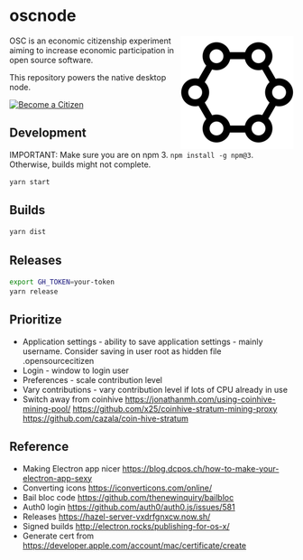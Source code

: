# oscnode

<img src="https://raw.githubusercontent.com/motdotla/oscnode/master/oscnode.png" alt="OSC Logo" align="right" />

OSC is an economic citizenship experiment aiming to increase economic participation in open source software.

This repository powers the native desktop node.

[![Become a Citizen](http://www.opensourcecitizen.org/badge)](http://www.opensourcecitizen.org/)

## Development

IMPORTANT: Make sure you are on npm 3. `npm install -g npm@3`. Otherwise, builds might not complete.

```bash
yarn start
```

## Builds

```bash
yarn dist
```

## Releases

```bash
export GH_TOKEN=your-token
yarn release
```

## Prioritize

+ Application settings - ability to save application settings - mainly username. Consider saving in user root as hidden file .opensourcecitizen
+ Login - window to login user
+ Preferences - scale contribution level
+ Vary contributions - vary contribution level if lots of CPU already in use
+ Switch away from coinhive https://jonathanmh.com/using-coinhive-mining-pool/ https://github.com/x25/coinhive-stratum-mining-proxy https://github.com/cazala/coin-hive-stratum

## Reference

+ Making Electron app nicer https://blog.dcpos.ch/how-to-make-your-electron-app-sexy
+ Converting icons https://iconverticons.com/online/
+ Bail bloc code https://github.com/thenewinquiry/bailbloc
+ Auth0 login https://github.com/auth0/auth0.js/issues/581
+ Releases https://hazel-server-vxdrfgnxcw.now.sh/
+ Signed builds http://electron.rocks/publishing-for-os-x/
+ Generate cert from https://developer.apple.com/account/mac/certificate/create
